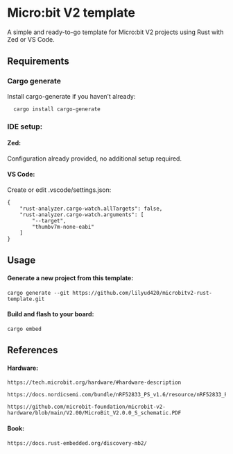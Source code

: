 
# Micro:bit V2 template

A simple and ready-to-go template for Micro:bit V2 projects using Rust with Zed or VS Code.





## Requirements

### Cargo generate
Install cargo-generate if you haven’t already:
```htpt
  cargo install cargo-generate
```
### IDE setup:
#### Zed:
Configuration already provided, no additional setup required. 

#### VS Code:
Create or edit .vscode/settings.json:
```htpt
{
    "rust-analyzer.cargo-watch.allTargets": false,
    "rust-analyzer.cargo-watch.arguments": [
        "--target",
        "thumbv7m-none-eabi"
    ]
}
```

## Usage
#### Generate a new project from this template:
```htpt 
cargo generate --git https://github.com/lilyud420/microbitv2-rust-template.git
```

#### Build and flash to your board:

```htpt
cargo embed
```

## References

#### Hardware:
```htpt 
https://tech.microbit.org/hardware/#hardware-description
```
```htpt
https://docs.nordicsemi.com/bundle/nRF52833_PS_v1.6/resource/nRF52833_PS_v1.6.pdf
```
```htpt
https://github.com/microbit-foundation/microbit-v2-hardware/blob/main/V2.00/MicroBit_V2.0.0_S_schematic.PDF
```


#### Book:
```htpt
https://docs.rust-embedded.org/discovery-mb2/
```